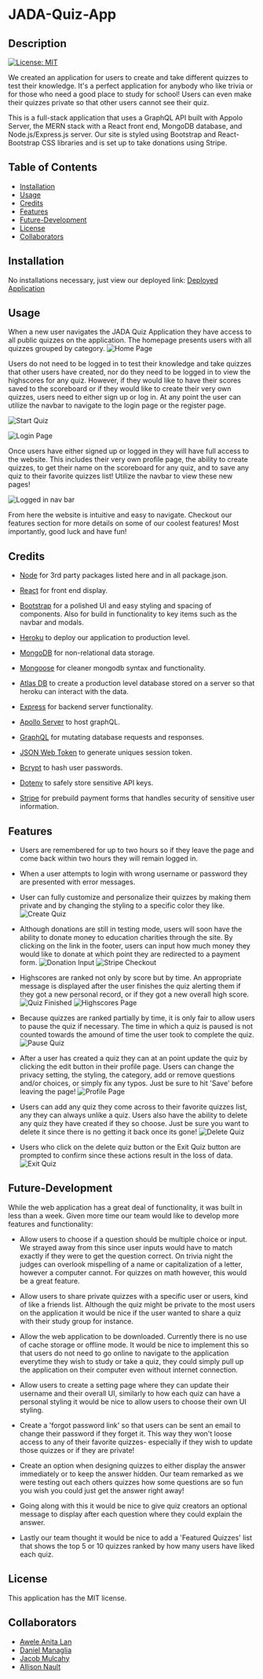 # JADA-Quiz-App

## Description

[![License: MIT](https://img.shields.io/badge/License-MIT-yellow.svg)](https://opensource.org/licenses/MIT)


We created an application for users to create and take different quizzes to test their knowledge. It's a perfect application for anybody who like trivia or for those who need a good place to study for school! Users can even make their quizzes private so that other users cannot see their quiz. 


This is a full-stack application that uses a GraphQL API built with Appolo Server, the MERN stack with a React front end, MongoDB database, and Node.js/Express.js server. Our site is styled using Bootstrap and React-Bootstrap CSS libraries and is set up to take donations using Stripe.

## Table of Contents 

- [Installation](#installation)
- [Usage](#usage)
- [Credits](#credits)
- [Features](#features)
- [Future-Development](#future-development)
- [License](#license)
- [Collaborators](#collaborators)

## Installation

No installations necessary, just view our deployed link: [Deployed Application](https://jada-quiz-app.herokuapp.com/)

## Usage

  When a new user navigates the JADA Quiz Application they have access to all public quizzes on the application. The homepage presents users with all quizzes grouped by category.
  ![Home Page](screenshots/homePage.png)
  
  Users do not need to be logged in to test their knowledge and take quizzes that other users have created, nor do they need to be logged in to view the highscores for any quiz. However, if they would like to have their scores saved to the scoreboard or if they would like to create their very own quizzes, users need to either sign up or log in. At any point the user can utilize the navbar to navigate to the login page or the register page.

  ![Start Quiz](screenshots/StartQuiz.png)
  
  ![Login Page](screenshots/login.png)

  Once users have either signed up or logged in they will have full access to the website. This includes their very own profile page, the ability to create quizzes, to get their name on the scoreboard for any quiz, and to save any quiz to their favorite quizzes list! Utilize the navbar to view these new pages!
  
  ![Logged in nav bar](screenshots/navBar.png)

  From here the website is intuitive and easy to navigate. Checkout our features section for more details on some of our coolest features! Most importantly, good luck and have fun!

## Credits

  - [Node](https://nodejs.org/api/documentation.html) for 3rd party packages listed here and in all package.json.

  - [React](https://react.dev/) for front end display.

  - [Bootstrap](https://getbootstrap.com/) for a polished UI and easy styling and spacing of components. Also for build in functionality to key items such as the navbar and modals.

  - [Heroku](https://www.heroku.com/home) to deploy our application to production level.

  - [MongoDB](https://www.mongodb.com/) for non-relational data storage.

  - [Mongoose](https://www.npmjs.com/package/mongoose) for cleaner mongodb syntax and functionality.

  - [Atlas DB](https://www.mongodb.com/cloud/atlas/lp/try4?utm_source=google&utm_campaign=search_gs_pl_evergreen_atlas_general_prosp-brand_gic-null_amers-us_ps-all_desktop_eng_lead&utm_term=mongodb%20atlus&utm_medium=cpc_paid_search&utm_ad=e&utm_ad_campaign_id=1718986498&adgroup=66929790186&cq_cmp=1718986498&gclid=CjwKCAjw586hBhBrEiwAQYEnHV3iGHqiraSfB99N4i8_1RJUqGsrcDv043pZ_L0lbl5rYO75m1VONBoCdmwQAvD_BwE) to create a production level database stored on a server so that heroku can interact with the data.

  - [Express](https://www.npmjs.com/package/express) for backend server functionality.

  - [Apollo Server](https://www.apollographql.com/docs/apollo-server/) to host graphQL.

  - [GraphQL](https://graphql.org/) for mutating database requests and responses.

  - [JSON Web Token](https://www.npmjs.com/package/jsonwebtoken) to generate uniques session token.

  - [Bcrypt](https://www.npmjs.com/package/bcrypt) to hash user passwords.

  - [Dotenv](https://www.npmjs.com/package/dotenv) to safely store sensitive API keys.

  - [Stripe](https://stripe.com/docs/api) for prebuild payment forms that handles security of sensitive user information.


## Features

- Users are remembered for up to two hours so if they leave the page and come back within two hours they will remain logged in.

- When a user attempts to login with wrong username or password they are presented with error messages.

- User can fully customize and personalize their quizzes by making them private and by changing the styling to a specific color they like.
  ![Create Quiz](screenshots/createQuiz.png)

- Although donations are still in testing mode, users will soon have the ability to donate money to education charities through the site. By clicking on the link in the footer, users can input how much money they would like to donate at which point they are redirected to a payment form.
  ![Donation Input](screenshots/donationInput.png)
  ![Stripe Checkout](screenshots/donationStripe.png)

- Highscores are ranked not only by score but by time. An appropriate message is  displayed after the user finishes the quiz alerting them if they got a new personal record, or if they got a new overall high score.
  ![Quiz Finished](screenshots/quizFinished.png)
  ![Highscores Page](screenshots/highscores.png)

- Because quizzes are ranked partially by time, it is only fair to allow users to pause the quiz if necessary. The time in which a quiz is paused is not counted towards the amound of time the user took to complete the quiz.
  ![Pause Quiz](screenshots/pauseQuiz.png)

- After a user has created a quiz they can at an point update the quiz by clicking the edit button in their profile page. Users can change the privacy setting, the styling, the category, add or remove questions and/or choices, or simply fix any typos. Just be sure to hit 'Save' before leaving the page!
  ![Profile Page](screenshots/profilePage.png)

- Users can add any quiz they come across to their favorite quizzes list, any they can always unlike a quiz. Users also have the ability to delete any quiz they have created if they so choose. Just be sure you want to delete it since there is no getting it back once its gone!
  ![Delete Quiz](screenshots/deleteQuizConfirm.png)

- Users who click on the delete quiz button or the Exit Quiz button are prompted to confirm since these actions result in the loss of data.
  ![Exit Quiz](screenshots/exitQuizConfirm.png)

## Future-Development

While the web application has a great deal of functionality, it was built in less than a week. Given more time our team would like to develop more features and functionality:

- Allow users to choose if a question should be multiple choice or input. We strayed away from this since user inputs would have to match exactly if they were to get the question correct. On trivia night the judges can overlook mispelling of a name or capitalization of a letter, however a computer cannot. For quizzes on math however, this would be a great feature.

- Allow users to share private quizzes with a specific user or users, kind of like a friends list. Although the quiz might be private to the most users on the application it would be nice if the user wanted to share a quiz with their study group for instance.

- Allow the web application to be downloaded. Currently there is no use of cache storage or offline mode. It would be nice to implement this so that users do not need to go online to navigate to the application everytime they wish to study or take a quiz, they could simply pull up the application on their computer even without internet connection.

- Allow users to create a setting page where they can update their username and their overall UI, similarly to how each quiz can have a personal styling it would be nice to allow users to choose their own UI styling.

- Create a 'forgot password link' so that users can be sent an email to change their password if they forget it. This way they won't loose access to any of their favorite quizzes- especially if they wish to update those quizzes or if they are private!

- Create an option when designing quizzes to either display the answer immediately or to keep the answer hidden. Our team remarked as we were testing out each others quizzes how some questions are so fun you wish you could just get the answer right away!

- Going along with this it would be nice to give quiz creators an optional message to display after each question where they could explain the answer.

- Lastly our team thought it would be nice to add a 'Featured Quizzes' list that shows the top 5 or 10 quizzes ranked by how many users have liked each quiz.

## License

This application has the MIT license.

## Collaborators
 
- [Awele Anita Lan](https://github.com/Awele1111)
- [Daniel Managlia](https://github.com/dmanaglia)
- [Jacob Mulcahy](https://github.com/jmulcahy92)
- [Allison Nault](https://github.com/allisonnault)